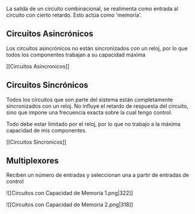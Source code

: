 La salida de un circuito combinacional, se realimenta como entrada al circuito con cierto retardo. Esto actúa como 'memoria'.

## Circuitos Asincrónicos

Los circuitos asincrónicos no están sincronizados con un reloj, por lo que todos los componentes trabajan a su capacidad máxima

[[Circuitos Asincronicos]]

## Circuitos Sincrónicos

Todos los circuitos que son parte del sistema están completamente sincronizados con un reloj. No influye el retardo de respuesta del circuito, sino que impone una frecuencia exacta sobre la cual tengo control.

Todo debe estar limitado por el reloj, por lo que no trabajo a la máxima capacidad de mis componentes.

[[Circuitos Sincronicos]]

## Multiplexores

Reciben un número de entradas y seleccionan una a partir de entradas de control

![[Circuitos con Capacidad de Memoria 1.png|322]]

![[Circuitos con Capacidad de Memoria 2.png|318]]
